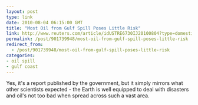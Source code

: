 ```yaml
---
layout: post
type: link
date: 2010-08-04 06:15:00 GMT
title: "Most Oil from Gulf Spill Poses Little Risk"
link: http://www.reuters.com/article/idUSTRE6730IJ20100804?type=domesticNews
permalink: /post/901739948/most-oil-from-gulf-spill-poses-little-risk
redirect_from: 
  - /post/901739948/most-oil-from-gulf-spill-poses-little-risk
categories:
- oil spill
- gulf coast
---
```

Yes, it's a report published by the government, but it simply mirrors what other scientists expected - the Earth is well equipped to deal with disasters and oil's not too bad when spread across such a vast area.